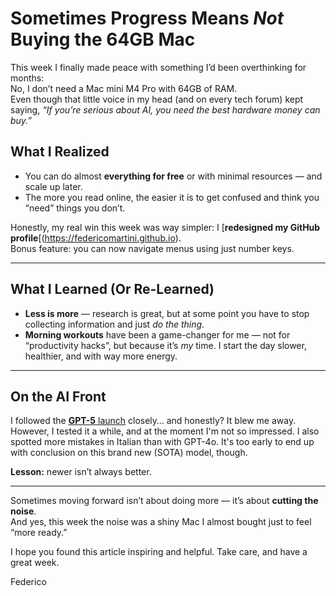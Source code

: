 # Sometimes Progress Means *Not* Buying the 64GB Mac

This week I finally made peace with something I’d been overthinking for months:  
No, I don’t need a Mac mini M4 Pro with 64GB of RAM.  
Even though that little voice in my head (and on every tech forum) kept saying, *“If you’re serious about AI, you need the best hardware money can buy.”*

## What I Realized
- You can do almost **everything for free** or with minimal resources — and scale up later.  
- The more you read online, the easier it is to get confused and think you “need” things you don’t.  

Honestly, my real win this week was way simpler: I [**redesigned my GitHub profile**[(https://federicomartini.github.io).  
Bonus feature: you can now navigate menus using just number keys.  

---

## What I Learned (Or Re-Learned)
- **Less is more** — research is great, but at some point you have to stop collecting information and just *do the thing*.  
- **Morning workouts** have been a game-changer for me — not for “productivity hacks”, but because it’s *my* time. I start the day slower, healthier, and with way more energy.  

---

## On the AI Front
I followed the [**GPT-5** launch](https://www.youtube.com/watch?v=0Uu_VJeVVfo) closely… and honestly? It blew me away.  
However, I tested it a while, and at the moment I'm not so impressed. I also spotted more mistakes in Italian than with GPT-4o.
It's too early to end up with conclusion on this brand new (SOTA) model, though.

**Lesson:** newer isn’t always better.  

---


Sometimes moving forward isn’t about doing more — it’s about **cutting the noise**.  
And yes, this week the noise was a shiny Mac I almost bought just to feel “more ready.”


I hope you found this article inspiring and helpful.
Take care, and have a great week.

Federico


